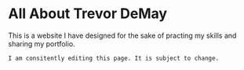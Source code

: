 # All About Trevor DeMay

This is a website I have designed for the sake of practing my skills and sharing my portfolio.

```bash
I am consitently editing this page. It is subject to change.
```
